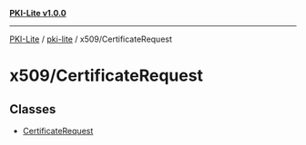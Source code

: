 [**PKI-Lite v1.0.0**](../../../README.md)

---

[PKI-Lite](../../../README.md) / [pki-lite](../../README.md) / x509/CertificateRequest

# x509/CertificateRequest

## Classes

- [CertificateRequest](classes/CertificateRequest.md)
